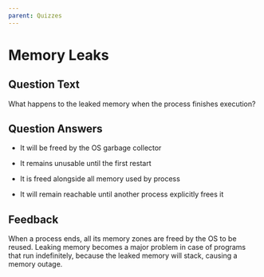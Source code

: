 ```yaml
---
parent: Quizzes
---
```


# Memory Leaks

## Question Text

What happens to the leaked memory when the process finishes execution?

## Question Answers

- It will be freed by the OS garbage collector

- It remains unusable until the first restart

+ It is freed alongside all memory used by process

- It will remain reachable until another process explicitly frees it

## Feedback

When a process ends, all its memory zones are freed by the OS to be reused.
Leaking memory becomes a major problem in case of programs that run indefinitely, because the leaked memory will stack, causing a memory outage.
